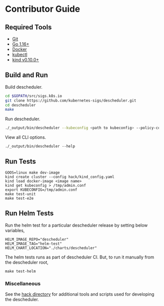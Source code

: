 # Contributor Guide

## Required Tools

- [Git](https://git-scm.com/downloads)
- [Go 1.16+](https://golang.org/dl/)
- [Docker](https://docs.docker.com/install/)
- [kubectl](https://kubernetes.io/docs/tasks/tools/install-kubectl)
- [kind v0.10.0+](https://kind.sigs.k8s.io/)

## Build and Run

Build descheduler.
```sh
cd $GOPATH/src/sigs.k8s.io
git clone https://github.com/kubernetes-sigs/descheduler.git
cd descheduler
make
```

Run descheduler.
```sh
./_output/bin/descheduler --kubeconfig <path to kubeconfig> --policy-config-file <path-to-policy-file> --v 1
```

View all CLI options.
```
./_output/bin/descheduler --help
```

## Run Tests
```
GOOS=linux make dev-image
kind create cluster --config hack/kind_config.yaml
kind load docker-image <image name>
kind get kubeconfig > /tmp/admin.conf
export KUBECONFIG=/tmp/admin.conf
make test-unit
make test-e2e
```

## Run Helm Tests
Run the helm test for a particular descheduler release by setting below variables,
```
HELM_IMAGE_REPO="descheduler"
HELM_IMAGE_TAG="helm-test"
HELM_CHART_LOCATION="./charts/descheduler"
```
The helm tests runs as part of descheduler CI. But, to run it manually from the descheduler root,

```
make test-helm
```

### Miscellaneous
See the [hack directory](https://github.com/kubernetes-sigs/descheduler/tree/master/hack) for additional tools and scripts used for developing the descheduler.
